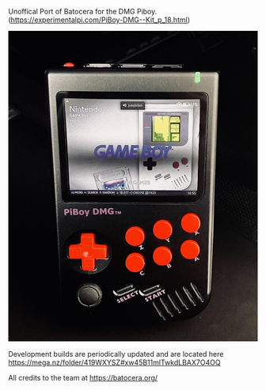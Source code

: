 Unoffical Port of Batocera for the DMG Piboy. (https://experimentalpi.com/PiBoy-DMG--Kit_p_18.html)

![batocera.piboy logo](https://raw.githubusercontent.com/Hancock33/batocera.piboy/master/.github/logo.jpg)

Development builds are periodically updated and are located here https://mega.nz/folder/419WXYSZ#xw45B11mlTwkdLBAX7O4OQ

All credits to the team at https://batocera.org/
